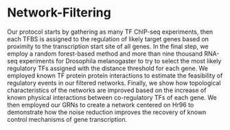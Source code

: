 # Network-Filtering
Our protocol starts by gathering as many TF ChIP-seq experiments, then each TFBS is assigned
to the regulation of likely target genes based on proximity to the transcription start site 
of all genes. In the final step, we employ a random forest-based method and more than nine 
thousand RNA-seq experiments for Drosophila melanogaster to try to select the most likely regulatory 
TFs assigned with the distance threshold for each gene. We employed known TF protein protein 
interactions to estimate the feasibility of regulatory events in our filtered networks. Finally, 
we show how topological characteristics of the networks are improved based on the increase of 
known physical interactions between co-regulatory TFs of each gene. We then employed our GRNs 
to create a network centered on Hr96 to demonstrate how the noise reduction improves the recovery 
of known control mechanisms of gene transcription.
